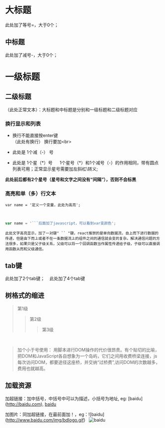 大标题
====
此处加了等号\=，大于0个；

中标题
---
此处加了减号\-，大于0个；

# 一级标题
## 二级标题 
（此处正常文本）：大标题和中标题是分别和一级标题和二级标题对应


### 换行显示和列表
- 换行不能直接按enter键<br>（此处有换行）
换行要加\<br>

- 此处是 1个减（\-） 号
* 此处是 1个星（\*）号     
1个星号（\*）和1个减号（-）的作用相同，带有圆点列表可用；正常显示星号需要加左斜杠\\转义;

**此处前后都有2个星号（星号和文字之间没有“间隔”），否则不会标黑**


### 高亮和单（多）行文本
```
var name = '定义一个变量，此处为高亮';
```
<br>

```javascript
var name = '```后面加了javascript，可以看到var变颜色';
```

`此处文字高亮显示，加了一对键" `` "键，react推崇的是单向数据流，自上而下进行数据的传递，但是由下而上或者不在一条数据流上的组件之间的通信就会变的复杂。解决通信问题的方法很多，如果只是父子级关系，父级可以将一个回调函数当作属性传递给子级，子级可以直接调用函数从而和父级通信。 `


tab键
---
  此处加了2个tab键；
    此处加了4个tab键 
    
    
树格式的缩进
---
> 第1级
>> 第2级
>>> 第3级
<br>

> 加个小于号使用： 用脚本进行DOM操作的代价很昂贵。有个贴切的比喻，把DOM和JavaScript各自想象为一个岛屿，它们之间用收费桥梁连接，js每次访问DOM，都要途径这座桥，并交纳“过桥费”,访问DOM的次数越多，费用也就越高。

加载资源
---
加超链接：加中括号，中括号中可以为描述，小括号为地址, eg: \[baidu](http://baidu.com), 
[baidu](http://baidu.com)  

加图片：同加超链接，在最前面加！，eg：\!\[baidu](http://www.baidu.com/img/bdlogo.gif)  
![baidu](http://www.baidu.com/img/bdlogo.gif)   


